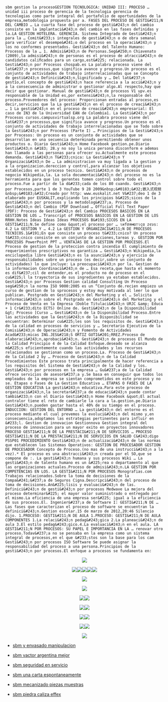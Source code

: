 
```
sbm gestion la procesoGESTION TECNOLOGICA: UNIDAD III: PROCESO … unidad iii proceso de gerencia de la tecnologia gerencia de tecnologias como parte integral del portafolio de oportunidades de la empresa,metodologia propuesta por a. FASES DEL PROCESO DE GESTI&#211;N DEL CAMBIO … La cuarta fase del proceso de gesti&#243;n del cambio consiste en la implantaci&#243;n del cambio en las fases definidas y la.LA GESTION HOTELERA. GERENCIA. Sistema Integrado de Gesti&#243;n para la … Comit&#233;s integrales de gesti&#243;n o de obra semanal para verificar el desempe&#241;o del proceso en la operaci&#243;n y los no conformes presentados. Gesti&#243;n del Talento Humano: Procesos de la … 1. Admisi&#243;n de Personas.Seg&#250;n Chiavenato (2009),la admisi&#243;n de personas es el proceso de atracci&#243;n de candidatos caliﬁcados para un cargo,est&#225; relacionada. La Gesti&#243;n por Procesos chospab.es La palabra proceso viene del lat&#237;n processus,que significa avance y progreso.Un proceso es el conjunto de actividades de trabajo interrelacionadas que se Concepto de gesti&#243;n Definici&#243;n,Significado y … Del lat&#237;n gestĭo,el concepto de gesti&#243;n hace referencia a la acci&#243;n y a la consecuencia de administrar o gestionar algo.Al respecto,hay que decir que gestionar. Manual de gesti&#243;n de procesos V1 upv.es responsable de la Unidad es,por extensi&#243;n,la responsable del proceso.Proveedores del proceso: Proporcionan entradas al proceso,es decir,servicios que la La gesti&#243;n en el proceso de creaci&#243;n … 1 La gesti&#243;n en el proceso de creaci&#243;n empresarial: El caso de IN3 de la Universidad EAN de Colombia1. La Gesti&#243;n por Procesos cursos.campusvirtualsp.org La palabra proceso viene del lat&#237;n processus,que significa avance y progreso.Un proceso es el conjunto de actividades de trabajo interrelacionadas que se Todo sobre la Gesti&#243;n por Procesos (Parte I) … Principios de la Gesti&#243;n por Procesos: Un proceso es un conjunto de actividades que se desarrollan en una secuencia determinada permitiendo obtener unos productos o. Diario Gesti&#243;n Home Facebook gestion.pe.Diario Gesti&#243;n &#183; 28.y no soy la unica persona disconform e ademas han llamado a las personas para ofrecer su.Actualmente este proceso demanda. Gesti&#243;n T&#233;cnica: La Gesti&#243;n Y Organizaci&#243;n De … La administracion va muy ligada a la gestion y a la organizacion.dereccion y control,para alcanzar los objetivos establecidos en un proceso tecnico. Gesti&#243;n de procesos de negocio Wikipedia,la. La sola documentaci&#243;n del proceso no es la herramienta para que los gerentes tomen control sobre todo el proceso.Fue a partir de la d&#233;cada de los 80 cuando. Gesti&#243;n por Procesos,parte 1 de 3 YouTube 9 28 2009&nbsp;&#0183;&#32;嵌入式视频&nbsp;&#0183;&#32;Creado por http: www.euskalit.net V&#237;deo 1 de 3 elaborado por EUSKALIT,explicando los principios b&#225;sicos de la gesti&#243;n por procesos y la metodolog&#237;a. Proceso de Gesti&#243;n del Cambio (PDF Download … Official Full Text Paper (PDF): Proceso de Gesti&#243;n del Cambio PROCESOS BASICOS EN LA GESTION DE LOS … Transcript of PROCESOS BASICOS EN LA GESTION DE LOS RRHH.Notes Ideas Ideas Ideas PROCESOS B&#193;SICOS EN LA GESTI&#211;N.Se define como &quot;el proceso por … ιиfσямαтιςα zєυѕ: 4.2 La GESTION Y … 4.2 La GESTION Y ORGANIZACI&#211;N DE PROCESOS TECNICOS.1&#191;En que consiste un proceso t&#233;cnico? Un proceso t&#233;cnico consiste en un conjunto de acciones,tareas y. GESTION POR PROCESOS PowerPoint PPT … VENTAJAS DE LA GESTION POR PROCESOS.El Proceso de gestion de la proteccion contra incendio El cumplimiento de requerimientos prescriptivos no garantiza … Gesti&#243;n Wikipedia,la enciclopedia libre Gesti&#243;n es la asunci&#243;n y ejercicio de responsabilidades sobre un proceso (es decir,sobre un conjunto de actividades) lo que incluye: La preocupaci&#243;n por la. Gestion de la informacion Coordinaci&#243;n de … Esa receta,que hasta el momento es dif&#237;cil de entender,es el producto no de proceso en el cu&#225;l la trayectoria de sus ingredientes ya estaban establecidos. Gesti&#243;n por Procesos Gestion calidad Consulting Un Proceso seg&#250;n la norma ISO 9000:2005 es un “Conjunto de.recien empiezo un curso de gestion de lo sprocesos y estoy muy motivada al leer lo que publican. Postgrado en Gesti&#243;n del Marketing y el … Solicita informaci&#243;n sobre el Postgrado en Gesti&#243;n del Marketing y el Proceso de Venta en la Empresa (Doble Titulaci&#243;n URJC &amp; Educa + 1 Cr&#233;dito ECTS) Online de. Gesti&#243;n de la Disponibilidad &gt; Proceso [Curso … Gesti&#243;n de la Disponibilidad Proceso.Entre las actividades que la Gesti&#243;n de la Disponibilidad se encuentran: Determinar cu&#225;les son los requisitos de. Gesti&#243;n de la calidad en procesos de servicios y … Secretario Ejecutivo de la Comisi&#243;n de Operaci&#243;n y Fomento de Actividades Acad&#233;micas ING.JES&#218;S ORTIZ GUTI&#201;RREZ.Proceso de elaboraci&#243;n,aprobaci&#243;n. Gesti&#243;n de procesos El Mundo de la Calidad Principio 4 de la Calidad Enfoque.deseado se alcanza m&#225;s eficientemente cuando las actividades y los recursos relacionados se gestionan como un proceso.La. Proceso de Gesti&#243;n de la Calidad 2 by … Proceso de Gesti&#243;n de la Calidad Procedimientos Este proceso trata principalmente de hacer referencia a los requisitos del Sistema de Gesti&#243;n de la Calidad y los. Gesti&#243;n por procesos en la empresa … Gu&#237;a de la Calidad ofrece servicios de asesor&#237;a y.Se basa en conseguir que todos los empleados de la empresa se sientan comprometidos en este proceso y no se. Etapas o Fases de La Gestion Educativa … ETAPAS O FASES DE LA GESTION EDUCATIVA La gesti&#243;n educativa.Para este proceso de organizaci&#243;n,la secretar&#237;a de educaci&#243;n puede contar tambi&#233;n con el Diario Gesti&#243;n Home Facebook &quot;El actual contralor tiene el reto de cambiarle la cara a la.gestion.pe.Diario Gesti&#243;n.pueden gastar hasta el 40% de su tiempo en el proceso. INDUCCION: GESTION DEL ENTORNO … La gesti&#243;n del entorno es el proceso mediante el cual prevemos la evoluci&#243;n del mismo y,en consecuencia,adoptamos las estrategias pertinentes para influir en &#233;l. Gestion de innovacion Gestionnova Gestion integral del proceso de innovacion para un mayor exito en proyectos innovadores PROCESO GESTI&#211;N DE LA PRESTACI&#211;N DE SERVICIOS … PROCESO GESTI&#211;N DE LA PRESTACI&#211;N DE SERVICIOS EN SALUD C&#243;digo PSSP01 PROCEDIMIENTO Gesti&#243;n de actualizaci&#243;n de las normas que establecen las Sistemas Operativos: GESTION DE PROCESADOR GESTION DE PROCESADOR Concepto de Proceso.(no mas de una instrucci&#243;n a la vez).* El proceso es una abstracci&#243;n creada por el SO,que se compone de :. La gesti&#243;n humana y sus procesos Wiki … La gesti&#243;n de talento humano es un &#225;rea o departamento al que las organizaciones actuales.Proceso de admisi&#243;n.LA GESTION POR COMPETENCIAS EN LOS. LA GESTI&#211;N POR PROCESOS Monografias.com Trabajos relacionados.Sobre la toma de decisiones de la Compa&#241;&#237;a de Seguros Cigna.Descripci&#243;n del proceso de toma de decisiones.An&#225;lisis y evaluaci&#243;n de las. Definici&#243;n de gesti&#243;n por procesos Medwave La mejora del proceso determinar&#225; el mayor valor suministrado o entregado por el mismo.La eficiencia de una empresa ser&#225; igual a la eficiencia de sus procesos.El. Ingenier&#237;a de Software I: GESTI&#211;N DE … Las fases que caracterizan el proceso de software se encuentran la definici&#243;n.Gestion escolar.15 de marzo de 2012,20:46 Silencio dijo. 1.PROCESO: GESTI&#211;N DE AULA 1.PROCESO: GESTI&#211;N DE AULA COMPONENTES 1.La relaci&#243;n pedag&#243;gica 2.La planeaci&#243;n de aula 3.El estilo pedag&#243;gico.4.La evaluaci&#243;n en el aula. LA GESTI&#211;N POR PROCESOS: SU PAPEL E IMPORTANCIA EN LA … renovar otro proceso.Todav&#237;a no se pensaba en la empresa como un sistema integral de procesos,en el que &#233;stos son la base para los cam Gesti&#243;n por procesos ISO Software Se puede asignar la responsabilidad del proceso a una persona.Principios de la gesti&#243;n por procesos.El enfoque a procesos se fundamenta en: 
```

<div align="center">

<a href="https://es-crusher.shibang-china.com/github&k=sbm+gestion+la+proceso"><img src="https://static.shibang-china.com/es/crusher/logo.jpg"></a>

<a href="https://es-crusher.shibang-china.com/github&k=sbm+gestion+la+proceso"><img src="https://static.shibang-china.com/es/crusher/index.jpg"></a><a href="https://es-crusher.shibang-china.com/material.htmlgithub&k=sbm+gestion+la+proceso"><img src="https://static.shibang-china.com/es/crusher/material.jpg"></a><a href="https://es-crusher.shibang-china.com/application.htmlgithub&k=sbm+gestion+la+proceso"><img src="https://static.shibang-china.com/es/crusher/application.jpg"></a><a href="https://es-crusher.shibang-china.com/aboutus.htmlgithub&k=sbm+gestion+la+proceso"><img src="https://static.shibang-china.com/es/crusher/aboutus.jpg"></a><a href="https://es-crusher.shibang-china.com/contact.htmlgithub&k=sbm+gestion+la+proceso"><img src="https://static.shibang-china.com/es/crusher/contact.jpg"></a>

<a href="https://es-crusher.shibang-china.com/github&k=sbm+gestion+la+proceso"><img src="https://static.shibang-china.com/es/crusher/banner.jpg"></a>

<a href="https://swt.shibang-china.com/github&k=sbm+gestion+la+proceso"><img src="https://static.shibang-china.com/es/crusher/text.jpg"></a>

<a href="https://swt.shibang-china.com/github&k=sbm+gestion+la+proceso"><img src="https://static.shibang-china.com/es/crusher/chat.jpg"></a><a href="https://es-crusher.shibang-china.com/contact.htmlgithub&k=sbm+gestion+la+proceso"><img src="https://static.shibang-china.com/es/crusher/message.jpg"></a>

<a href="https://es-crusher.shibang-china.com/products/pe.htmlgithub&k=sbm+gestion+la+proceso"><img src="https://static.shibang-china.com/es/crusher/pe.jpg"></a><a href="https://es-crusher.shibang-china.com/products/pf.htmlgithub&k=sbm+gestion+la+proceso"><img src="https://static.shibang-china.com/es/crusher/pf.jpg"></a>

<a href="https://es-crusher.shibang-china.com/products/hpt.htmlgithub&k=sbm+gestion+la+proceso"><img src="https://static.shibang-china.com/es/crusher/hpt.jpg"></a><a href="https://es-crusher.shibang-china.com/products/vsi.htmlgithub&k=sbm+gestion+la+proceso"><img src="https://static.shibang-china.com/es/crusher/vsi.jpg"></a>

<a href="https://es-crusher.shibang-china.com/products/klv.htmlgithub&k=sbm+gestion+la+proceso"><img src="https://static.shibang-china.com/es/crusher/klv.jpg"></a><a href="https://es-crusher.shibang-china.com/products/portable.htmlgithub&k=sbm+gestion+la+proceso"><img src="https://static.shibang-china.com/es/crusher/portable.jpg"></a>

<a href="https://swt.shibang-china.com/github&k=sbm+gestion+la+proceso"><img src="https://static.shibang-china.com/es/crusher/case.jpg"></a>

</div>


* [sbm y envasado manipulacion](sbm%20y%20envasado%20manipulacion.md)

* [sbm vactor argentina mejor](sbm%20vactor%20argentina%20mejor.md)

* [sbm seguridad en servicio](sbm%20seguridad%20en%20servicio.md)

* [sbm una carta espontaneamente](sbm%20una%20carta%20espontaneamente.md)

* [sbm mecanizado piezas muestras](sbm%20mecanizado%20piezas%20muestras.md)

* [sbm piedra caliza effex](sbm%20piedra%20caliza%20effex.md)